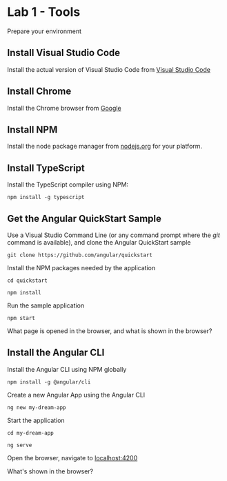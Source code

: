 # Lab 1 - Tools

Prepare your environment

## Install Visual Studio Code

Install the actual version of Visual Studio Code from [Visual Studio Code](https://code.visualstudio.com/)
    


## Install Chrome

Install the Chrome browser from [Google](google.com/chrome/)

## Install NPM

Install the node package manager from [nodejs.org](https://nodejs.org/en/download/) for your platform.

## Install TypeScript

Install the TypeScript compiler using NPM:

`npm install -g typescript`

## Get the Angular QuickStart Sample

Use a Visual Studio Command Line (or any command prompt where the *git* command is available), and clone the Angular QuickStart sample

`git clone https://github.com/angular/quickstart`

Install the NPM packages needed by the application

`cd quickstart`

`npm install`

Run the sample application

`npm start`

What page is opened in the browser, and what is shown in the browser?

## Install the Angular CLI

Install the Angular CLI using NPM globally

`npm install -g @angular/cli`

Create a new Angular App using the Angular CLI

`ng new my-dream-app`

Start the application

`cd my-dream-app`

`ng serve`

Open the browser, navigate to [localhost:4200](http://localhost:4200)

What's shown in the browser?
